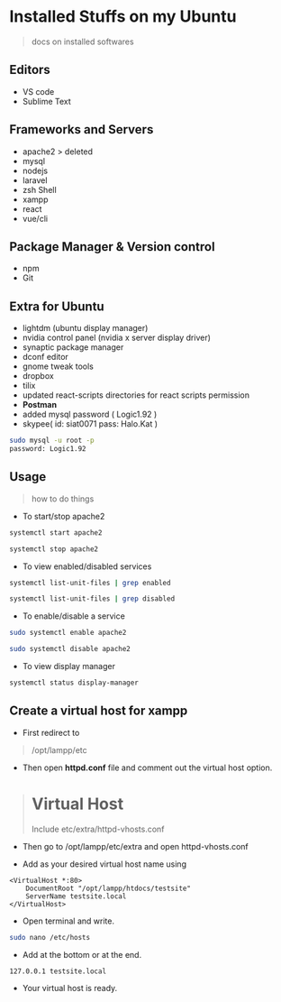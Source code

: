 # Installed Stuffs on my Ubuntu
> docs on installed softwares 

## Editors

- VS code 
- Sublime Text 

## Frameworks and Servers 

- apache2 > deleted 
- mysql
- nodejs
- laravel
- zsh Shell
- xampp 
- react 
- vue/cli 


## Package Manager & Version control 

- npm 
- Git 

## Extra for Ubuntu

- lightdm (ubuntu display manager)
- nvidia control panel (nvidia x server display driver) 
- synaptic package manager 
- dconf editor 
- gnome tweak tools
- dropbox
- tilix
- updated react-scripts directories for react scripts permission
- **Postman**
- added mysql password ( Logic1.92 )
- skypee( id: siat0071 pass: Halo.Kat )
```bash
sudo mysql -u root -p
password: Logic1.92
```

## Usage
> how to do things 

- To start/stop apache2 
```bash
systemctl start apache2

systemctl stop apache2
```

- To view enabled/disabled services
```bash
systemctl list-unit-files | grep enabled

systemctl list-unit-files | grep disabled
```

- To enable/disable a service 
```bash
sudo systemctl enable apache2

sudo systemctl disable apache2
```

- To view display manager 
```bash
systemctl status display-manager
```

## Create a virtual host for xampp 

- First redirect to 
> /opt/lampp/etc 

- Then open **httpd.conf** file and comment out the virtual host option. 
> # Virtual Host
> Include etc/extra/httpd-vhosts.conf

- Then go to /opt/lampp/etc/extra and open httpd-vhosts.conf

- Add as your desired virtual host name using 
```shell
<VirtualHost *:80>
	DocumentRoot "/opt/lampp/htdocs/testsite"
	ServerName testsite.local
</VirtualHost>
```

- Open terminal and write.
```bash
sudo nano /etc/hosts
```

- Add at the bottom or at the end.
```bash 
127.0.0.1 testsite.local
```

- Your virtual host is ready. 